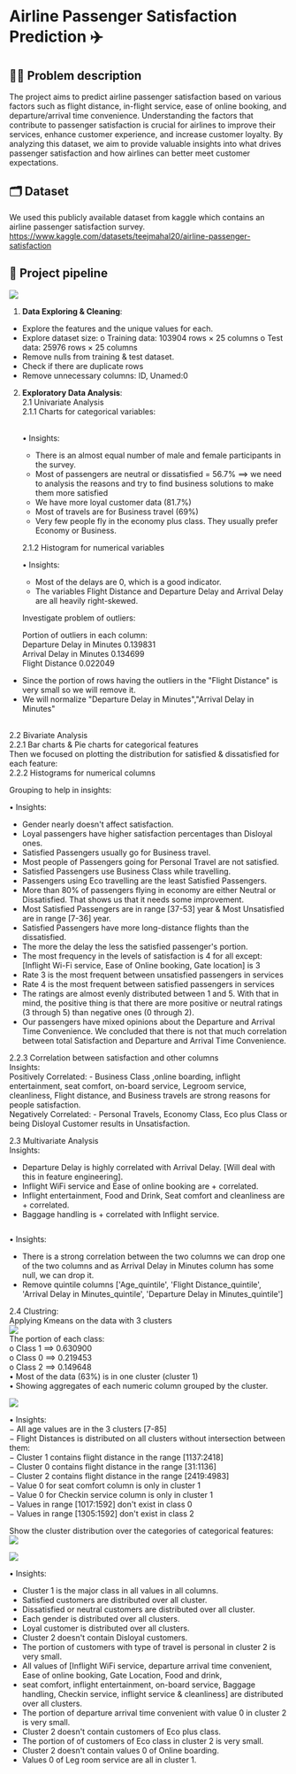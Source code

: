 
# Airline Passenger Satisfaction Prediction ✈️

## 🙇‍♂️ Problem description
The project aims to predict airline passenger satisfaction based on various factors such as flight distance, in-flight service, ease of online booking, and departure/arrival time convenience. Understanding the factors that contribute to passenger satisfaction is crucial for airlines to improve their services, enhance customer experience, and increase customer loyalty. By analyzing this dataset, we aim to provide valuable insights into what drives passenger satisfaction and how airlines can better meet customer expectations.


## 🗂️ Dataset
We used this publicly available dataset from kaggle which contains an airline passenger satisfaction survey.<br>
https://www.kaggle.com/datasets/teejmahal20/airline-passenger-satisfaction


## 🧱 Project pipeline
<img src="assets/pipeline.png" alt=" " >

1. **Data Exploring & Cleaning**:
- Explore the features and the unique values for each.
- Explore dataset size:
o Training data: 103904 rows × 25 columns
o Test data: 25976 rows × 25 columns
- Remove nulls from training & test dataset.
- Check if there are duplicate rows
- Remove unnecessary columns:  ID, Unamed:0

2. **Exploratory Data Analysis**:<br>
  2.1 Univariate Analysis<br>
      2.1.1 Charts for categorical variables:<br>
      <img src="assets/univariate_pie_1.png" alt="" >
      <img src="assets/univariate_pie_2.png" alt="" >
      <img src="assets/univariate_pie_3.png" alt="" >
      <img src="assets/univariate_pie_4.png" alt="" >
      <img src="assets/univariate_pie_5.png" alt="" >
      <img src="assets/univariate_pie_6.png" alt="" >
      <img src="assets/univariate_pie_7.png" alt="" ><br>

      • Insights:<br>
      - There is an almost equal number of male and female participants in the survey.<br>
      - Most of passengers are neutral or dissatisfied = 56.7% ==> we need to analysis the reasons and try to find business solutions to make them more satisfied<br>
      - We have more loyal customer data (81.7%) <br>
      - Most of travels are for Business travel (69%)<br>
      - Very few people fly in the economy plus class. They usually prefer Economy or Business.<br>

      2.1.2 Histogram for numerical variables<br>
       <img src="assets/univariate_histograms_training.png" alt="" ><br>

   • Insights: <br>
   - Most of the delays are 0, which is a good indicator.<br>
   - The variables Flight Distance and Departure Delay and Arrival Delay are all heavily right-skewed.<br>

   Investigate problem of outliers:<br>

      Portion of outliers in each column:<br>
         Departure Delay in Minutes 0.139831<br>
         Arrival Delay in Minutes   0.134699<br>
         Flight Distance            0.022049<br>

- Since the portion of rows having the outliers in the "Flight Distance" is very small so we will remove it.<br>
- We will normalize "Departure Delay in Minutes","Arrival Delay in Minutes"<br>
<img src="assets/univariate_histograms_after_handling_outliers_training.png" alt="" ><br>

2.2 Bivariate Analysis<br>
2.2.1 Bar charts & Pie charts for categorical features<br>
<img src="assets/bivariate_bar.png" alt="" ><br>
Then we focused on plotting the distribution for satisfied & dissatisfied for each feature:<br>
<img src="assets/bivariate_pie.png" alt="" ><br>
2.2.2 Histograms for numerical columns
<img src="assets/bivariate_histograms.png" alt="" ><br>

Grouping to help in insights:<br>
<img src="assets/grouping.png" alt="" ><br>

• Insights: <br>
- Gender nearly doesn't affect satisfaction.<br>
- Loyal passengers have higher satisfaction percentages than Disloyal ones.<br>
- Satisfied Passengers usually go for Business travel.<br>
- Most people of Passengers going for Personal Travel are not satisfied.<br>
- Satisfied Passengers use Business Class while travelling.<br>
- Passengers using Eco travelling are the least Satisfied Passengers.<br>
- More than 80% of passengers flying in economy are either Neutral or Dissatisfied. That shows us that it needs some improvement.<br>
- Most Satisfied Passengers are in range [37-53] year & Most Unsatisfied are in range [7-36] year.<br>
- Satisfied Passengers have more long-distance flights than the dissatisfied.<br>
- The more the delay the less the satisfied passenger's portion.<br>
- The most frequency in the levels of satisfaction is 4 for all except: [Inflight Wi-Fi service, Ease of Online booking, Gate location] is 3<br>
- Rate 3 is the most frequent between unsatisfied passengers in services <br>
- Rate 4 is the most frequent between satisfied passengers in services <br>
- The ratings are almost evenly distributed between 1 and 5. With that in mind, the positive thing is that there are more positive or neutral ratings (3 through 5) than negative ones (0 through 2).<br>
- Our passengers have mixed opinions about the Departure and Arrival Time Convenience. We concluded that there is not that much correlation between total Satisfaction and Departure and Arrival Time Convenience.<br>

2.2.3 Correlation between satisfaction and other columns<br>
<img src="assets/bivariate_correlation.png" alt="" ><br>
Insights:<br>
Positively Correlated: - Business Class ,online boarding, inflight entertainment, seat comfort, on-board service, Legroom service, cleanliness, Flight distance, and Business travels are strong reasons for people satisfaction.<br>
Negatively Correlated: - Personal Travels, Economy Class, Eco plus Class or being Disloyal Customer results in Unsatisfaction.<br>

2.3 Multivariate Analysis<br>
<img src="assets/multivariate_correlation.png" alt="" ><br>
Insights:<br>
- Departure Delay is highly correlated with Arrival Delay. [Will deal with this in feature engineering].<br>
- Inflight WiFi service and Ease of online booking are + correlated.<br>
- Inflight entertainment, Food and Drink, Seat comfort and cleanliness are + correlated.<br>
- Baggage handling is + correlated with Inflight service.<br>

<img src="assets/arrival_departure_correlation.png" alt="" ><br>

• Insights:<br>
- There is a strong correlation between the two columns we can drop one of the two columns and as Arrival Delay in Minutes column has some null, we can drop it.<br>
- Remove quintile columns ['Age_quintile', 'Flight Distance_quintile', 'Arrival Delay in Minutes_quintile', 'Departure Delay in Minutes_quintile']<br>


2.4 Clustring:<br>
Applying Kmeans on the data with 3 clusters<br>
<img src="assets/cluster_distribution.png"><br>
The portion of each class:<br>
o Class 1 ==> 0.630900 <br>
o Class 0 ==> 0.219453 <br>
o Class 2 ==> 0.149648 <br>
• Most of the data (63%) is in one cluster (cluster 1) <br>
• Showing aggregates of each numeric column grouped by the cluster.<br>

<img src="assets/clusters_data.png"><br>

• Insights:<br>
− All age values are in the 3 clusters [7-85]<br>
− Flight Distances is distributed on all clusters without intersection between them:<br>
− Cluster 1 contains flight distance in the range [1137:2418]<br>
− Cluster 0 contains flight distance in the range [31:1136]<br>
− Cluster 2 contains flight distance in the range [2419:4983]<br>
− Value 0 for seat comfort column is only in cluster 1<br>
− Value 0 for Checkin service column is only in cluster 1<br>
− Values in range [1017:1592] don't exist in class 0<br>
− Values in range [1305:1592] don't exist in class 2<br>

Show the cluster distribution over the categories of categorical features:<br>
<img src="assets/distribution_by_cluster.png"><br>

<img src="assets/quintile_distribution_by_cluster.png"><br>

• Insights:<br>
- Cluster 1 is the major class in all values in all columns.<br>
- Satisfied customers are distributed over all cluster.<br>
- Dissatisfied or neutral customers are distributed over all cluster.<br>
- Each gender is distributed over all clusters.<br>
- Loyal customer is distributed over all clusters.<br>
- Cluster 2 doesn't contain Disloyal customers.<br>
- The portion of customers with type of travel is personal in cluster 2 is very small.<br>
- All values of [Inflight WiFi service, departure arrival time convenient, Ease of online booking, Gate Location, Food and drink,<br>
- seat comfort, inflight entertainment, on-board service, Baggage handling, Checkin service, inflight service & cleanliness] are distributed over all clusters.<br>
- The portion of departure arrival time convenient with value 0 in cluster 2 is very small.<br>
- Cluster 2 doesn't contain customers of Eco plus class.<br>
- The portion of of customers of Eco class in cluster 2 is very small.<br>
- Cluster 2 doesn't contain values 0 of Online boarding.<br>
- Values 0 of Leg room service are all in cluster 1.<br>








      
      

   
